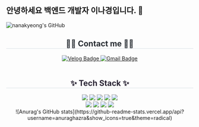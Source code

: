 ## 안녕하세요 백엔드 개발자 이나경입니다. 👋

<!--
**nanakyeong/nanakyeong** is a ✨ _special_ ✨ repository because its `README.md` (this file) appears on your GitHub profile.

Here are some ideas to get you started:

- 🔭 I’m currently working on ...
- 🌱 I’m currently learning ...
- 👯 I’m looking to collaborate on ...
- 🤔 I’m looking for help with ...
- 💬 Ask me about ...
- 📫 How to reach me: ...
- 😄 Pronouns: ...
- ⚡ Fun fact: ...
-->

<div class="header">
      <img src="https://capsule-render.vercel.app/api?type=transparent&fontColor=F5C0CA&text=nanakyeong's%20GitHub%20&height=150&fontSize=60&descAlignY=75&descAlign=60" alt="nanakyeong's GitHub">
    </div>
<div align= "center">
<h2 style="border-bottom: 1px solid #d8dee4; color: #282d33;"> 🧑‍💻 Contact me 🧑‍💻 </h2>
 <div align="center">
   <a href="https://velog.io/@nanakyeong/posts">
     <img src="https://img.shields.io/badge/Velog-20C997?style=for-the-badge&logo=Vimeo&logoColor=white" alt="Velog Badge"/>
   </a>
   <a href="mailto:gamenulee12345@gmail.com">
     <img src="https://img.shields.io/badge/Gmail-EA4335?style=for-the-badge&logo=Gmail&logoColor=white" alt="Gmail Badge"/>
   </a>
 </div>
 <br>
<div align= "center">
 <h2 style="border-bottom: 1px solid #d8dee4; color: #282333;"> ✨ Tech Stack ✨ </h2>
<div style="margin: 0 auto; text-align: center;">
    <img src="https://img.shields.io/badge/Java-007396?style=for-the-badge&logo=Java&logoColor=white"/>
    <img src="https://img.shields.io/badge/Spring Boot-6DB33F?style=for-the-badge&logo=Spring Boot&logoColor=white"/>
    <img src="https://img.shields.io/badge/MySQL-4479A1?style=for-the-badge&logo=MySQL&logoColor=white"/>
    <img src="https://img.shields.io/badge/Amazon AWS-232F3E?style=for-the-badge&logo=Amazon AWS&logoColor=white"/>
    <img src="https://img.shields.io/badge/IntelliJ IDEA-000000?style=for-the-badge&logo=intellij-idea&logoColor=white"/> 
    <br>
    <img src="https://img.shields.io/badge/Git-F05032?style=for-the-badge&logo=Git&logoColor=white"/>
    <img src="https://img.shields.io/badge/Github-181717?style=for-the-badge&logo=Github&logoColor=white"/>
    <img src="https://img.shields.io/badge/Figma-F24E1E?style=for-the-badge&logo=Figma&logoColor=white"/>
    <img src="https://img.shields.io/badge/Notion-000000?style=for-the-badge&logo=Notion&logoColor=white"/>
</div>
![Anurag's GitHub stats](https://github-readme-stats.vercel.app/api?username=anuraghazra&show_icons=true&theme=radical)
<br>

